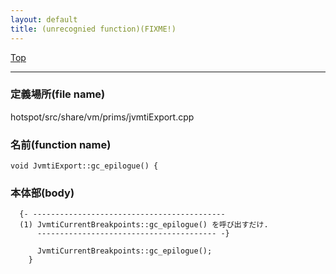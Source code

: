 ```yaml
---
layout: default
title: (unrecognied function)(FIXME!)
---
```

[Top](../index.html)

--- 
### 定義場所(file name)
hotspot/src/share/vm/prims/jvmtiExport.cpp

### 名前(function name)
```
void JvmtiExport::gc_epilogue() {
```

### 本体部(body)
```
  {- -------------------------------------------
  (1) JvmtiCurrentBreakpoints::gc_epilogue() を呼び出すだけ.
      ---------------------------------------- -}

	  JvmtiCurrentBreakpoints::gc_epilogue();
	}
	
```


